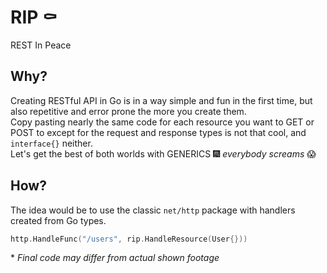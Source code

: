 # RIP ⚰

REST In Peace

## Why?

Creating RESTful API in Go is in a way simple and fun in the first time, but also repetitive and error prone the more you create them.  
Copy pasting nearly the same code for each resource you want to GET or POST to except for the request and response types is not that cool, and `interface{}` neither.  
Let's get the best of both worlds with GENERICS 🎆 *everybody screams* 😱  

## How?

The idea would be to use the classic `net/http` package with handlers created from Go types.

```go
http.HandleFunc("/users", rip.HandleResource(User{}))
```

\* *Final code may differ from actual shown footage*
